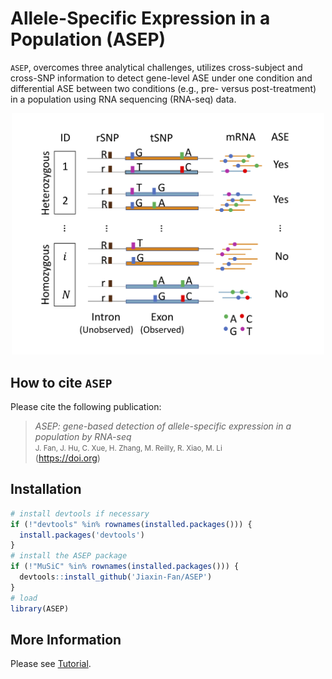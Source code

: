 Allele-Specific Expression in a Population (ASEP)
======================

`ASEP`, overcomes three analytical challenges, utilizes cross-subject and cross-SNP information to detect gene-level ASE under one condition and differential ASE between two conditions (e.g., pre- versus post-treatment) in a population using RNA sequencing (RNA-seq) data.

<p align="center"> 
<img src="Figure.png" alt="drawing" width="500"/>
</p>


How to cite `ASEP`
-------------------
Please cite the following publication:

> *ASEP: gene-based detection of allele-specific expression in a population by RNA-seq*<br />
> <small>J. Fan, J. Hu, C. Xue, H. Zhang, M. Reilly, R. Xiao, M. Li<br /></small>
> (https://doi.org) 

Installation
------------

``` r
# install devtools if necessary
if (!"devtools" %in% rownames(installed.packages())) {
  install.packages('devtools')
}
# install the ASEP package
if (!"MuSiC" %in% rownames(installed.packages())) {
  devtools::install_github('Jiaxin-Fan/ASEP')
}
# load
library(ASEP)
```

More Information
-----------------
Please see [Tutorial](https://Jiaxin-Fan.github.io/).

